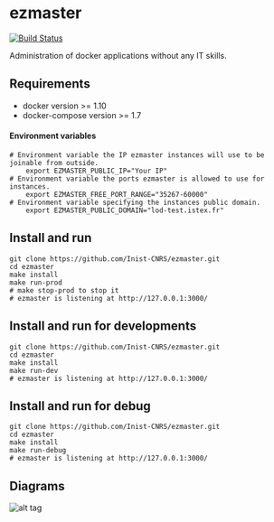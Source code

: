 # ezmaster

[![Build Status](https://travis-ci.org/Inist-CNRS/ezmaster.svg?branch=master)](https://travis-ci.org/Inist-CNRS/ezmaster)

Administration of docker applications without any IT skills.

## Requirements

- docker version >= 1.10
- docker-compose version >= 1.7

#### Environment variables

```shell
# Environment variable the IP ezmaster instances will use to be joinable from outside.
	export EZMASTER_PUBLIC_IP="Your IP"
# Environment variable the ports ezmaster is allowed to use for instances.
	export EZMASTER_FREE_PORT_RANGE="35267-60000"
# Environment variable specifying the instances public domain.
	export EZMASTER_PUBLIC_DOMAIN="lod-test.istex.fr"
```


## Install and run

```shell
git clone https://github.com/Inist-CNRS/ezmaster.git
cd ezmaster
make install
make run-prod
# make stop-prod to stop it
# ezmaster is listening at http://127.0.0.1:3000/
```


## Install and run for developments

```shell
git clone https://github.com/Inist-CNRS/ezmaster.git
cd ezmaster
make install
make run-dev
# ezmaster is listening at http://127.0.0.1:3000/
```

## Install and run for debug
```shell
git clone https://github.com/Inist-CNRS/ezmaster.git
cd ezmaster
make install
make run-debug
# ezmaster is listening at http://127.0.0.1:3000/
```

## Diagrams

![alt tag](https://github.com/Inist-CNRS/ezmaster/blob/d97293f5cf1d3395e924ada68364792781231d38/doc/ezmaster_Architecture_Diagram.png)





